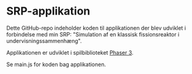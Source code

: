 # SRP-applikation

Dette GitHub-repo indeholder koden til applikationen der blev udviklet i forbindelse med min SRP: "Simulation af en klassisk fissionsreaktor i undervisningssammenhæng".

Applikationen er udviklet i spilbiblioteket [Phaser 3](https://phaser.io/phaser3).

Se main.js for koden bag applikationen.

